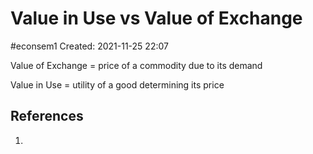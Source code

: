 # Value in Use vs Value of Exchange
#econsem1 
Created: 2021-11-25 22:07

Value of Exchange = price of a commodity due to its demand

Value in Use = utility of a good determining its price

## References
1. 